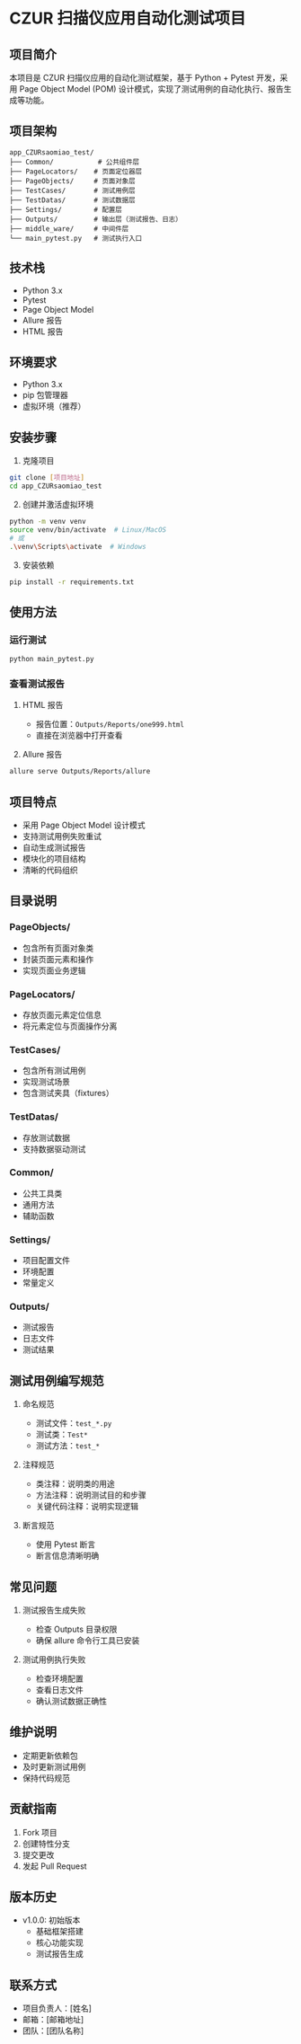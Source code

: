# CZUR 扫描仪应用自动化测试项目

## 项目简介
本项目是 CZUR 扫描仪应用的自动化测试框架，基于 Python + Pytest 开发，采用 Page Object Model (POM) 设计模式，实现了测试用例的自动化执行、报告生成等功能。

## 项目架构
```
app_CZURsaomiao_test/
├── Common/           # 公共组件层
├── PageLocators/    # 页面定位器层
├── PageObjects/     # 页面对象层
├── TestCases/       # 测试用例层
├── TestDatas/       # 测试数据层
├── Settings/        # 配置层
├── Outputs/         # 输出层（测试报告、日志）
├── middle_ware/     # 中间件层
└── main_pytest.py   # 测试执行入口
```

## 技术栈
- Python 3.x
- Pytest
- Page Object Model
- Allure 报告
- HTML 报告

## 环境要求
- Python 3.x
- pip 包管理器
- 虚拟环境（推荐）

## 安装步骤

1. 克隆项目
```bash
git clone [项目地址]
cd app_CZURsaomiao_test
```

2. 创建并激活虚拟环境
```bash
python -m venv venv
source venv/bin/activate  # Linux/MacOS
# 或
.\venv\Scripts\activate  # Windows
```

3. 安装依赖
```bash
pip install -r requirements.txt
```

## 使用方法

### 运行测试
```bash
python main_pytest.py
```

### 查看测试报告
1. HTML 报告
   - 报告位置：`Outputs/Reports/one999.html`
   - 直接在浏览器中打开查看

2. Allure 报告
```bash
allure serve Outputs/Reports/allure
```

## 项目特点
- 采用 Page Object Model 设计模式
- 支持测试用例失败重试
- 自动生成测试报告
- 模块化的项目结构
- 清晰的代码组织

## 目录说明

### PageObjects/
- 包含所有页面对象类
- 封装页面元素和操作
- 实现页面业务逻辑

### PageLocators/
- 存放页面元素定位信息
- 将元素定位与页面操作分离

### TestCases/
- 包含所有测试用例
- 实现测试场景
- 包含测试夹具（fixtures）

### TestDatas/
- 存放测试数据
- 支持数据驱动测试

### Common/
- 公共工具类
- 通用方法
- 辅助函数

### Settings/
- 项目配置文件
- 环境配置
- 常量定义

### Outputs/
- 测试报告
- 日志文件
- 测试结果

## 测试用例编写规范

1. 命名规范
   - 测试文件：`test_*.py`
   - 测试类：`Test*`
   - 测试方法：`test_*`

2. 注释规范
   - 类注释：说明类的用途
   - 方法注释：说明测试目的和步骤
   - 关键代码注释：说明实现逻辑

3. 断言规范
   - 使用 Pytest 断言
   - 断言信息清晰明确

## 常见问题

1. 测试报告生成失败
   - 检查 Outputs 目录权限
   - 确保 allure 命令行工具已安装

2. 测试用例执行失败
   - 检查环境配置
   - 查看日志文件
   - 确认测试数据正确性

## 维护说明
- 定期更新依赖包
- 及时更新测试用例
- 保持代码规范

## 贡献指南
1. Fork 项目
2. 创建特性分支
3. 提交更改
4. 发起 Pull Request

## 版本历史
- v1.0.0: 初始版本
  - 基础框架搭建
  - 核心功能实现
  - 测试报告生成

## 联系方式
- 项目负责人：[姓名]
- 邮箱：[邮箱地址]
- 团队：[团队名称] 